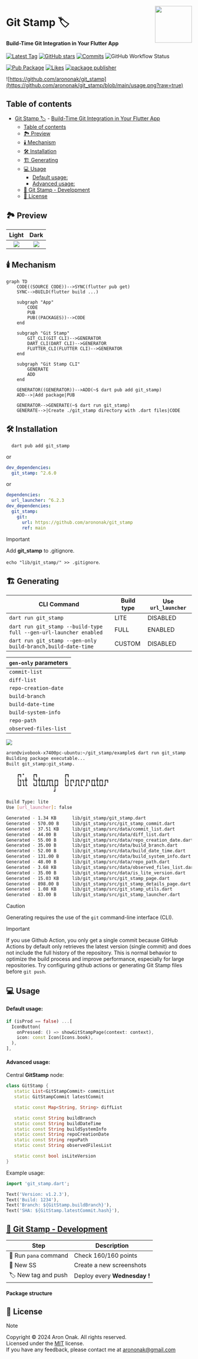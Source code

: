 [<img src="https://www.gov.pl/photo/f98cae42-2b90-4596-904c-752278f85606" height="100" align="right">](https://www.gov.pl/web/rolnictwo/produkt-polski1)

# Git Stamp 🏷

#### Build-Time Git Integration in Your Flutter App

[![Latest Tag](https://img.shields.io/github/v/tag/arononak/git_stamp?style=flat&logo=github&labelColor=black&color=white)](https://github.com/arononak/git_stamp/tags)
[![GitHub stars](https://img.shields.io/github/stars/arononak/git_stamp.svg?style=flat&label=Star&labelColor=black&color=white)](https://github.com/arononak/git_stamp/)
[![Commits](https://img.shields.io/github/commit-activity/m/arononak/git_stamp?style=flat&labelColor=black&color=white)](https://github.com/arononak/git_stamp/graphs/contributors)
![GitHub Workflow Status](https://img.shields.io/github/actions/workflow/status/arononak/git_stamp/.github%2Fworkflows%2Fpublish.yml?style=flat&labelColor=black&color=white)

[![Pub Package](https://img.shields.io/pub/v/git_stamp.svg?style=flat&logo=dart&labelColor=fuchsia&color=white)](https://pub.dev/packages/git_stamp)
[![Likes](https://img.shields.io/pub/likes/git_stamp?style=flat&labelColor=fuchsia&color=white)](https://pub.dev/packages/git_stamp)
[![package publisher](https://img.shields.io/pub/publisher/git_stamp?style=flat&labelColor=fuchsia&color=white)](https://pub.dev/packages/git_stamp/publisher)

<!-- https://carbon.now.sh/ -->
![https://github.com/arononak/git_stamp](https://github.com/arononak/git_stamp/blob/main/usage.png?raw=true)

## Table of contents
  
- [Git Stamp 🏷](#git-stamp-)
      - [Build-Time Git Integration in Your Flutter App](#build-time-git-history-integration-in-your-flutter-app)
  - [Table of contents](#table-of-contents)
  - [🏞️ Preview](#️-preview)
  - [🕯️ Mechanism](#️-mechanism)
  - [🛠️ Installation](#️-installation)
  - [🏗️ Generating](#️-generating)
  - [💻 Usage](#-usage)
      - [Default usage:](#default-usage)
      - [Advanced usage:](#advanced-usage)
  - [🔧 Git Stamp - Development](#-git-stamp-development)
  - [📝 License](#-license)

## 🏞️ Preview

|                                      Light                                      |                                      Dark                                      |
| :-----------------------------------------------------------------------------: | :----------------------------------------------------------------------------: |
| ![](https://github.com/arononak/git_stamp/blob/main/preview_light.png?raw=true) | ![](https://github.com/arononak/git_stamp/blob/main/preview_dark.png?raw=true) |

## 🕯️ Mechanism

```mermaid
graph TD
    CODE((SOURCE CODE))-->SYNC(flutter pub get)
    SYNC-->BUILD(flutter build ...)

    subgraph "App"
        CODE
        PUB
        PUB((PACKAGES))-->CODE
    end

    subgraph "Git Stamp"
        GIT_CLI(GIT CLI)-->GENERATOR
        DART_CLI(DART CLI)-->GENERATOR
        FLUTTER_CLI(FLUTTER CLI)-->GENERATOR
    end

    subgraph "Git Stamp CLI"
        GENERATE
        ADD
    end

    GENERATOR((GENERATOR))-->ADD(~$ dart pub add git_stamp)
    ADD-->|Add package|PUB

    GENERATOR-->GENERATE(~$ dart run git_stamp)
    GENERATE-->|Create ./git_stamp directory with .dart files|CODE
```

## 🛠️ Installation

```
  dart pub add git_stamp
```

or

```yaml
dev_dependencies:
  git_stamp: ^2.6.0
```

or

```yaml
dependencies:
  url_launcher: ^6.2.3
dev_dependencies:
  git_stamp:
    git:
      url: https://github.com/arononak/git_stamp
      ref: main
```

> [!IMPORTANT]
> Add **git_stamp** to .gitignore.
> 
> ```echo "lib/git_stamp/" >> .gitignore```.

## 🏗️ Generating

| CLI Command                                                       | Build type | Use ```url_launcher``` |
| ----------------------------------------------------------------- | ---------- | ---------------------- |
| `dart run git_stamp`                                              | LITE       | DISABLED               |
| `dart run git_stamp --build-type full --gen-url-launcher enabled` | FULL       | ENABLED                |
| `dart run git_stamp --gen-only build-branch,build-date-time`      | CUSTOM     | DISABLED               |

| `gen-only` parameters |
| --------------------- |
| `commit-list`         |
| `diff-list`           |
| `repo-creation-date`  |
| `build-branch`        |
| `build-date-time`     |
| `build-system-info`   |
| `repo-path`           |
| `observed-files-list` |

![](https://github.com/arononak/git_stamp/blob/main/generating.png?raw=true)

```bash
aron@vivobook-x7400pc-ubuntu:~/git_stamp/example$ dart run git_stamp
Building package executable... 
Built git_stamp:git_stamp.

    ┏┓•   ┏┓          ┏┓               
    ┃┓┓╋  ┗┓╋┏┓┏┳┓┏┓  ┃┓┏┓┏┓┏┓┏┓┏┓╋┏┓┏┓
    ┗┛┗┗  ┗┛┗┗┻┛┗┗┣┛  ┗┛┗ ┛┗┗ ┛ ┗┻┗┗┛┛ 
                  ┛                    
    
Build Type: lite
Use [url_launcher]: false

Generated - 1.34 KB 	 lib/git_stamp/git_stamp.dart
Generated - 570.00 B 	 lib/git_stamp/src/git_stamp_commit.dart
Generated - 37.51 KB 	 lib/git_stamp/src/data/commit_list.dart
Generated - 44.00 B 	 lib/git_stamp/src/data/diff_list.dart
Generated - 55.00 B 	 lib/git_stamp/src/data/repo_creation_date.dart
Generated - 35.00 B 	 lib/git_stamp/src/data/build_branch.dart
Generated - 52.00 B 	 lib/git_stamp/src/data/build_date_time.dart
Generated - 131.00 B 	 lib/git_stamp/src/data/build_system_info.dart
Generated - 48.00 B 	 lib/git_stamp/src/data/repo_path.dart
Generated - 3.68 KB 	 lib/git_stamp/src/data/observed_files_list.dart
Generated - 35.00 B 	 lib/git_stamp/src/data/is_lite_version.dart
Generated - 15.03 KB 	 lib/git_stamp/src/git_stamp_page.dart
Generated - 898.00 B 	 lib/git_stamp/src/git_stamp_details_page.dart
Generated - 1.08 KB 	 lib/git_stamp/src/git_stamp_utils.dart
Generated - 83.00 B 	 lib/git_stamp/src/git_stamp_launcher.dart
```


> [!CAUTION]
> Generating requires the use of the `git` command-line interface (CLI).

> [!IMPORTANT]
> If you use Github Action, you only get a single commit because GitHub Actions by default only retrieves the latest version (single commit) and does not include the full history of the repository. This is normal behavior to optimize the build process and improve performance, especially for large repositories. Try configuring github actions or generating Git Stamp files before `git push`.

## 💻 Usage

#### Default usage:

```dart
if (isProd == false) ...[
  IconButton(
    onPressed: () => showGitStampPage(context: context),
    icon: const Icon(Icons.book),
  ),
],
```

#### Advanced usage:

Central **GitStamp** node:

```dart
class GitStamp {
   static List<GitStampCommit> commitList
   static GitStampCommit latestCommit

   static const Map<String, String> diffList

   static const String buildBranch
   static const String buildDateTime
   static const String buildSystemInfo
   static const String repoCreationDate
   static const String repoPath
   static const String observedFilesList

   static const bool isLiteVersion
}
```

Example usage:

```dart
import 'git_stamp.dart';

Text('Version: v1.2.3'),
Text('Build: 1234'),
Text('Branch: ${GitStamp.buildBranch}'),
Text('SHA: ${GitStamp.latestCommit.hash}'),
```

## [🔧 Git Stamp - Development](./TODO.md)

| Step                    | Description                  |
| ----------------------- | ---------------------------- |
| 🔧 Run `pana` command   | Check 160/160 points         |
| 📸 New SS               | Create a new screenshots     |
| 🏷️ New tag and push     | Deploy every **Wednesday !** |

#### Package structure

## 📝 License

> [!NOTE]
> Copyright © 2024 Aron Onak. All rights reserved.<br>
> Licensed under the [MIT](LICENSE) license.<br>
> If you have any feedback, please contact me at arononak@gmail.com
